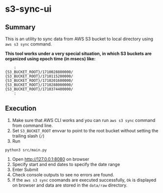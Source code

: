 # s3-sync-ui

## Summary

This is an utility to sync data from AWS S3 bucket to local directory using `aws s3 sync` command.

**This tool works under a very special situation, in which S3 buckets are organized using epoch time (in msecs)
like:**

```
    :
{S3_BUCKET_ROOT}/1710028800000/
{S3_BUCKET_ROOT}/1710115200000/
{S3_BUCKET_ROOT}/1710201600000/
{S3_BUCKET_ROOT}/1710288000000/
{S3_BUCKET_ROOT}/1710374400000/
    :
```

## Execution

1. Make sure that AWS CLI works and you can run `aws s3 sync` command from command line.
1. Set `S3_BUCKET_ROOT` envvar to point to the root bucket without setting the trailing slash (`/`)
1. Run
```
python3 src/main.py
```
1. Open http://127.0.0.1:8080 on browser
1. Specify start and end dates to specify the date range
1. Enter Submit
1. Check console outputs to see no errors are found.
1. If the `aws s3 sync` coomands are executed successfully, `Ok` is displayed on browser and data are stored in the `data/raw` directory.